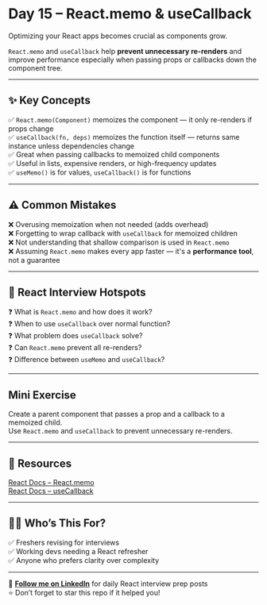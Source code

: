 # Day 15 – React.memo & useCallback

Optimizing your React apps becomes crucial as components grow.

`React.memo` and `useCallback` help **prevent unnecessary re-renders** and improve performance especially when passing props or callbacks down the component tree.

---

## ✨ Key Concepts

✅ `React.memo(Component)` memoizes the component — it only re-renders if props change  
✅ `useCallback(fn, deps)` memoizes the function itself — returns same instance unless dependencies change  
✅ Great when passing callbacks to memoized child components  
✅ Useful in lists, expensive renders, or high-frequency updates  
✅ `useMemo()` is for values, `useCallback()` is for functions

---

## ⚠️ Common Mistakes

❌ Overusing memoization when not needed (adds overhead)  
❌ Forgetting to wrap callback with `useCallback` for memoized children  
❌ Not understanding that shallow comparison is used in `React.memo`  
❌ Assuming `React.memo` makes every app faster — it's a **performance tool**, not a guarantee

---

## 🧠 React Interview Hotspots

❓ What is `React.memo` and how does it work?  
❓ When to use `useCallback` over normal function?  
❓ What problem does `useCallback` solve?  
❓ Can `React.memo` prevent all re-renders?  
❓ Difference between `useMemo` and `useCallback`?

---

## Mini Exercise

Create a parent component that passes a prop and a callback to a memoized child.  
Use `React.memo` and `useCallback` to prevent unnecessary re-renders.

---

## 📘 Resources

[React Docs – React.memo](https://reactjs.org/docs/react-api.html#reactmemo)  
[React Docs – useCallback](https://reactjs.org/docs/hooks-reference.html#usecallback)

---

## 👩‍💻 Who’s This For?

✅ Freshers revising for interviews  
✅ Working devs needing a React refresher  
✅ Anyone who prefers clarity over complexity

---

🔗 **[Follow me on LinkedIn](https://www.linkedin.com/in/vishakha-singhal-18983b1bb/)** for daily React interview prep posts  
⭐ Don’t forget to star this repo if it helped you!
